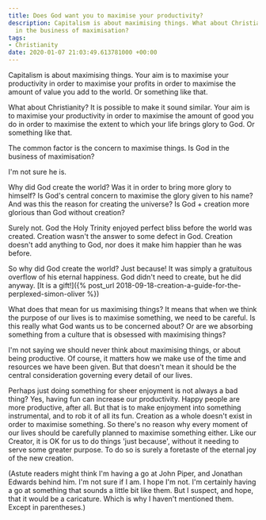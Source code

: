 ```yaml
---
title: Does God want you to maximise your productivity?
description: Capitalism is about maximising things. What about Christianity? Is God
  in the business of maximisation?
tags:
- Christianity
date: 2020-01-07 21:03:49.613781000 +00:00
---
```

Capitalism is about maximising things. Your aim is to maximise your productivity in order to maximise your profits in order to maximise the amount of value you add to the world. Or something like that.

What about Christianity? It is possible to make it sound similar. Your aim is to maximise your productivity in order to maximise the amount of good you do in order to maximise the extent to which your life brings glory to God. Or something like that.

The common factor is the concern to maximise things. Is God in the business of maximisation?

I'm not sure he is.

Why did God create the world? Was it in order to bring more glory to himself? Is God's central concern to maximise the glory given to his name? And was this the reason for creating the universe? Is God + creation more glorious than God without creation?

Surely not. God the Holy Trinity enjoyed perfect bliss before the world was created. Creation wasn't the answer to some defect in God. Creation doesn't add anything to God, nor does it make him happier than he was before.

So why did God create the world? Just because! It was simply a gratuitous overflow of his eternal happiness. God didn't need to create, but he did anyway. [It is a gift!]({% post_url 2018-09-18-creation-a-guide-for-the-perplexed-simon-oliver %})

What does that mean for us maximising things? It means that when we think the purpose of our lives is to maximise something, we need to be careful. Is this really what God wants us to be concerned about? Or are we absorbing something from a culture that is obsessed with maximising things?

I'm not saying we should never think about maximising things, or about being productive. Of course, it matters how we make use of the time and resources we have been given. But that doesn't mean it should be the central consideration governing every detail of our lives.

Perhaps just doing something for sheer enjoyment is not always a bad thing? Yes, having fun can increase our productivity. Happy people are more productive, after all. But that is to make enjoyment into something instrumental, and to rob it of all its fun. Creation as a whole doesn't exist in order to maximise something. So there's no reason why every moment of our lives should be carefully planned to maximise something either. Like our Creator, it is OK for us to do things 'just because', without it needing to serve some greater purpose. To do so is surely a foretaste of the eternal joy of the new creation.

(Astute readers might think I'm having a go at John Piper, and Jonathan Edwards behind him. I'm not sure if I am. I hope I'm not. I'm certainly having a go at something that sounds a little bit like them. But I suspect, and hope, that it would be a caricature. Which is why I haven't mentioned them. Except in parentheses.)
